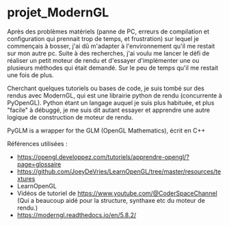 # projet_ModernGL

Après des problèmes matériels (panne de PC, erreurs de compilation et configuration qui prennait trop de temps, et frustration) sur lequel je commençais à bosser, j'ai dû m'adapter à l'environnement qu'il me restait sur mon autre pc. Suite à des recherches, j'ai voulu me lancer le défi de réaliser un petit moteur de rendu et d'essayer d'implémenter une ou plusieurs méthodes qui était demandé. Sur le peu de temps qu'il me restait une fois de plus. 

Cherchant quelques tutoriels ou bases de code, je suis tombé sur des rendus avec ModernGL, qui est une librairie python de rendu (concurrente à PyOpenGL). Python étant un langage auquel je suis plus habituée, et plus "facile" à débuggé, je me suis dit autant essayer et apprendre une autre logique de construction de moteur de rendu. 

PyGLM is a wrapper for the GLM (OpenGL Mathematics), écrit en C++

Références utilisées : 

- https://opengl.developpez.com/tutoriels/apprendre-opengl/?page=glossaire 
- https://github.com/JoeyDeVries/LearnOpenGL/tree/master/resources/textures
- LearnOpenGL 
- Vidéos de tutoriel de https://www.youtube.com/@CoderSpaceChannel (Qui a beaucoup aidé pour la structure, synthaxe etc du moteur de rendu.)
- https://moderngl.readthedocs.io/en/5.8.2/ 

